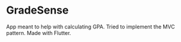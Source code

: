# GradeSense

App meant to help with calculating GPA. Tried to implement the MVC pattern. Made with Flutter.

<!-- ## Screenshots -->